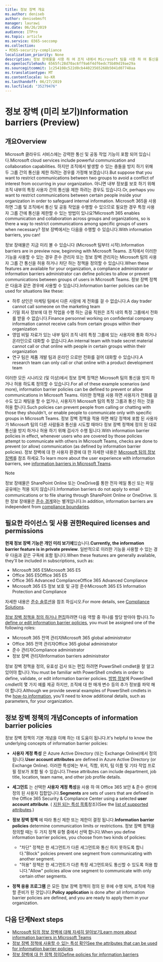 ```yaml
---
title: 정보 장벽 개요
ms.author: deniseb
author: denisebmsft
manager: laurawi
ms.date: 06/26/2019
audience: ITPro
ms.topic: article
ms.service: O365-seccomp
ms.collection:
- M365-security-compliance
localization_priority: None
description: 정보 장애물을 사용 하 여 조직 내에서 Microsoft 팀을 사용 하 여 통신을 준수 하는지 확인 합니다.
ms.openlocfilehash: 6565fc28d70ac6ff9a6f4df6edc75b89d19ae29a
ms.sourcegitcommit: 1c254108c522d0cb44023565268b5041d07748aa
ms.translationtype: MT
ms.contentlocale: ko-KR
ms.lasthandoff: 06/27/2019
ms.locfileid: "35279476"
---
```

# <a name="information-barriers-preview"></a><span data-ttu-id="98d66-103">정보 장벽 (미리 보기)</span><span class="sxs-lookup"><span data-stu-id="98d66-103">Information barriers (Preview)</span></span>

## <a name="overview"></a><span data-ttu-id="98d66-104">개요</span><span class="sxs-lookup"><span data-stu-id="98d66-104">Overview</span></span>

<span data-ttu-id="98d66-105">Microsoft 클라우드 서비스에는 강력한 통신 및 공동 작업 기능이 포함 되어 있습니다.</span><span class="sxs-lookup"><span data-stu-id="98d66-105">Microsoft cloud services include powerful communication and collaboration capabilities.</span></span> <span data-ttu-id="98d66-106">하지만 조직에서 발생할 수 있는 충돌을 방지 하기 위해 두 그룹 간의 통신을 제한 하려는 경우를 가정해 보겠습니다.</span><span class="sxs-lookup"><span data-stu-id="98d66-106">But suppose that you want to restrict communications between two groups to avoid a conflict of interest from occurring in your organization.</span></span> <span data-ttu-id="98d66-107">아니면 내부 정보를 보호 하기 위해 조직 내부의 특정 사용자 간의 통신을 제한 하려는 경우도 있습니다.</span><span class="sxs-lookup"><span data-stu-id="98d66-107">Or, perhaps you want to restrict communications between certain people inside your organization in order to safeguard internal information.</span></span> <span data-ttu-id="98d66-108">Microsoft 365을 사용 하면 그룹 및 조직에서 통신 및 공동 작업을 수행할 수 있으므로 필요한 경우 특정 사용자 그룹 간에 통신을 제한할 수 있는 방법이 있나요?</span><span class="sxs-lookup"><span data-stu-id="98d66-108">Microsoft 365 enables communication and collaboration across groups and organizations, so is there a way to restrict communications among specific groups of users when necessary?</span></span> <span data-ttu-id="98d66-109">정보 장벽에서는 다음을 수행할 수 있습니다.</span><span class="sxs-lookup"><span data-stu-id="98d66-109">With information barriers, you can!</span></span> 

<span data-ttu-id="98d66-110">정보 장애물은 지금 미리 볼 수 있습니다 (Microsoft 팀부터 시작).</span><span class="sxs-lookup"><span data-stu-id="98d66-110">Information barriers are in preview now, beginning with Microsoft Teams.</span></span> <span data-ttu-id="98d66-111">조직에서 이러한 기능을 사용할 수 있는 경우 준수 관리자 또는 정보 장벽 관리자는 Microsoft 팀의 사용자 그룹 간 통신을 허용 하거나 차단 하는 정책을 정의할 수 있습니다.</span><span class="sxs-lookup"><span data-stu-id="98d66-111">When these features are available for your organization, a compliance administrator or information barriers administrator can define policies to allow or prevent communications between groups of users in Microsoft Teams.</span></span> <span data-ttu-id="98d66-112">정보 장벽 정책은 다음과 같은 경우에 사용할 수 있습니다.</span><span class="sxs-lookup"><span data-stu-id="98d66-112">Information barrier policies can be used for situations like these:</span></span>

- <span data-ttu-id="98d66-113">하루 상인은 마케팅 팀에서 다른 사람에 게 전화를 걸 수 없습니다.</span><span class="sxs-lookup"><span data-stu-id="98d66-113">A day trader cannot call someone on the marketing team</span></span>
- <span data-ttu-id="98d66-114">기밀 회사 정보에 대 한 작업을 수행 하는 금융 직원은 조직 내의 특정 그룹에서 전화를 받을 수 없습니다.</span><span class="sxs-lookup"><span data-stu-id="98d66-114">Finance personnel working on confidential company information cannot receive calls from certain groups within their organization</span></span>
- <span data-ttu-id="98d66-115">영업 비밀 자료가 있는 내부 팀이 조직 내의 특정 그룹에 있는 사용자와 통화 하거나 온라인으로 대화할 수 없습니다.</span><span class="sxs-lookup"><span data-stu-id="98d66-115">An internal team with trade secret material cannot call or chat online with people in certain groups within their organization</span></span>
- <span data-ttu-id="98d66-116">연구 팀은 제품 개발 팀과 온라인 으로만 전화를 걸어 대화할 수 있습니다.</span><span class="sxs-lookup"><span data-stu-id="98d66-116">A research team can only call or chat online with a product development team</span></span>

<span data-ttu-id="98d66-117">이러한 모든 시나리오 (및 이상)에서 정보 장벽 정책은 Microsoft 팀의 통신을 방지 하거나 허용 하도록 정의할 수 있습니다.</span><span class="sxs-lookup"><span data-stu-id="98d66-117">For all of these example scenarios (and more), information barrier policies can be defined to prevent or allow communications in Microsoft Teams.</span></span> <span data-ttu-id="98d66-118">이러한 정책을 사용 하면 사용자가 전화를 걸 수도 있고 채팅을 할 수 없거나, 사용자가 Microsoft 팀의 특정 그룹과 통신 하는 것을 허용 합니다.</span><span class="sxs-lookup"><span data-stu-id="98d66-118">Such policies can prevent people from calling or chatting with those they shouldn't, or enable people to communicate only with specific groups in Microsoft Teams.</span></span> <span data-ttu-id="98d66-119">정보 장벽 정책을 적용 하면 해당 정책에 포함 된 사용자가 Microsoft 팀의 다른 사람들과 통신을 시도할 때마다 정보 장벽 정책에 정의 된 대로 통신을 방지 하거나 허용 하기 위해 검사가 수행 됩니다.</span><span class="sxs-lookup"><span data-stu-id="98d66-119">With information barrier policies in effect, whenever users who are covered by those policies attempt to communicate with others in Microsoft Teams, checks are done to prevent (or allow) communication (as defined by information barrier policies).</span></span> <span data-ttu-id="98d66-120">정보 장벽에 대 한 사용자 환경에 대 한 자세한 내용은 [Microsoft 팀의 정보 장벽](https://docs.microsoft.com/MicrosoftTeams/information-barriers-in-teams)를 참조 하세요.</span><span class="sxs-lookup"><span data-stu-id="98d66-120">To learn more about the user experience with information barriers, see [information barriers in Microsoft Teams](https://docs.microsoft.com/MicrosoftTeams/information-barriers-in-teams).</span></span>

> [!NOTE]
> <span data-ttu-id="98d66-121">정보 장애물은 SharePoint Online 또는 OneDrive를 통한 전자 메일 통신 또는 파일 공유에는 적용 되지 않습니다.</span><span class="sxs-lookup"><span data-stu-id="98d66-121">Information barriers do not apply to email communications or to file sharing through SharePoint Online or OneDrive.</span></span> <span data-ttu-id="98d66-122">또한 정보 장애물은 [준수 경계](set-up-compliance-boundaries.md)와는 별개입니다.</span><span class="sxs-lookup"><span data-stu-id="98d66-122">In addition, information barriers are independent from [compliance boundaries](set-up-compliance-boundaries.md).</span></span>

## <a name="required-licenses-and-permissions"></a><span data-ttu-id="98d66-123">필요한 라이선스 및 사용 권한</span><span class="sxs-lookup"><span data-stu-id="98d66-123">Required licenses and permissions</span></span>

<span data-ttu-id="98d66-124">**현재 정보 장벽 기능은 개인 미리 보기에**있습니다.</span><span class="sxs-lookup"><span data-stu-id="98d66-124">**Currently, the information barrier feature is in private preview**.</span></span> <span data-ttu-id="98d66-125">일반적으로 이러한 기능을 사용할 수 있는 경우 다음과 같은 구독에 포함 됩니다.</span><span class="sxs-lookup"><span data-stu-id="98d66-125">When these features are generally available, they'll be included in subscriptions, such as:</span></span>

- <span data-ttu-id="98d66-126">Microsoft 365 E5</span><span class="sxs-lookup"><span data-stu-id="98d66-126">Microsoft 365 E5</span></span>
- <span data-ttu-id="98d66-127">Office 365 E5</span><span class="sxs-lookup"><span data-stu-id="98d66-127">Office 365 E5</span></span>
- <span data-ttu-id="98d66-128">Office 365 Advanced Compliance</span><span class="sxs-lookup"><span data-stu-id="98d66-128">Office 365 Advanced Compliance</span></span>
- <span data-ttu-id="98d66-129">Microsoft 365 E5 정보 보호 및 규정 준수</span><span class="sxs-lookup"><span data-stu-id="98d66-129">Microsoft 365 E5 Information Protection and Compliance</span></span>

<span data-ttu-id="98d66-130">자세한 내용은 [준수 솔루션](https://products.office.com/business/security-and-compliance/compliance-solutions)을 참조 하십시오.</span><span class="sxs-lookup"><span data-stu-id="98d66-130">For more details, see [Compliance Solutions](https://products.office.com/business/security-and-compliance/compliance-solutions).</span></span>

<span data-ttu-id="98d66-131">[정보 장벽 정책을 정의 하거나 편집](information-barriers-policies.md)하려면 다음 역할 중 하나를 할당 받아야 합니다.</span><span class="sxs-lookup"><span data-stu-id="98d66-131">To [define or edit information barrier policies](information-barriers-policies.md), you must be assigned one of the following roles:</span></span>

- <span data-ttu-id="98d66-132">Microsoft 365 전역 관리자</span><span class="sxs-lookup"><span data-stu-id="98d66-132">Microsoft 365 global administrator</span></span>
- <span data-ttu-id="98d66-133">Office 365 전역 관리자</span><span class="sxs-lookup"><span data-stu-id="98d66-133">Office 365 global administrator</span></span>
- <span data-ttu-id="98d66-134">준수 관리자</span><span class="sxs-lookup"><span data-stu-id="98d66-134">Compliance administrator</span></span>
- <span data-ttu-id="98d66-135">정보 장벽 관리자</span><span class="sxs-lookup"><span data-stu-id="98d66-135">Information barriers administrator</span></span>

<span data-ttu-id="98d66-136">정보 장벽 정책을 정의, 유효성 검사 또는 편집 하려면 PowerShell cmdlet을 잘 알고 있어야 합니다.</span><span class="sxs-lookup"><span data-stu-id="98d66-136">You must be familiar with PowerShell cmdlets in order to define, validate, or edit information barrier policies.</span></span> <span data-ttu-id="98d66-137">[방법 정보](information-barriers-policies.md)에 PowerShell cmdlet의 몇 가지 예를 제공 하지만, 조직에 대 한 매개 변수 등의 추가 정보를 파악 해야 합니다.</span><span class="sxs-lookup"><span data-stu-id="98d66-137">Although we provide several examples of PowerShell cmdlets in the [how-to information](information-barriers-policies.md), you'll need to know additional details, such as parameters, for your organization.</span></span>

## <a name="concepts-of-information-barrier-policies"></a><span data-ttu-id="98d66-138">정보 장벽 정책의 개념</span><span class="sxs-lookup"><span data-stu-id="98d66-138">Concepts of information barrier policies</span></span>

<span data-ttu-id="98d66-139">정보 장벽 정책의 기본 개념을 이해 하는 데 도움이 됩니다.</span><span class="sxs-lookup"><span data-stu-id="98d66-139">It's helpful to know the underlying concepts of information barrier policies:</span></span>

- <span data-ttu-id="98d66-140">**사용자 계정 특성** 은 Azure Active Directory (또는 Exchange Online)에서 정의 됩니다.</span><span class="sxs-lookup"><span data-stu-id="98d66-140">**User account attributes** are defined in Azure Active Directory (or Exchange Online).</span></span> <span data-ttu-id="98d66-141">이러한 특성에는 부서, 직함, 위치, 팀 이름 및 기타 작업 프로필 정보가 포함 될 수 있습니다.</span><span class="sxs-lookup"><span data-stu-id="98d66-141">These attributes can include department, job title, location, team name, and other job profile details.</span></span> 

- <span data-ttu-id="98d66-142">**세그먼트** 는 선택한 **사용자 계정 특성**을 사용 하 여 Office 365 보안 & 준수 센터에 정의 된 사용자 집합입니다.</span><span class="sxs-lookup"><span data-stu-id="98d66-142">**Segments** are sets of users that are defined in the Office 365 Security & Compliance Center using a selected **user account attribute**.</span></span> <span data-ttu-id="98d66-143">( [지원 되는 특성 목록](information-barriers-attributes.md)참조)</span><span class="sxs-lookup"><span data-stu-id="98d66-143">(See the [list of supported attributes](information-barriers-attributes.md).)</span></span> 

- <span data-ttu-id="98d66-144">**정보 장벽 정책** 에 따라 통신 제한 또는 제한이 결정 됩니다.</span><span class="sxs-lookup"><span data-stu-id="98d66-144">**Information barrier policies** determine communication limits or restrictions.</span></span> <span data-ttu-id="98d66-145">정보 장벽 정책을 정의할 때는 두 가지 정책 유형 중에서 선택 합니다.</span><span class="sxs-lookup"><span data-stu-id="98d66-145">When you define information barrier policies, you choose from two kinds of policies:</span></span>
    - <span data-ttu-id="98d66-146">"차단" 정책은 한 세그먼트가 다른 세그먼트와 통신 하지 못하도록 합니다.</span><span class="sxs-lookup"><span data-stu-id="98d66-146">"Block" policies prevent one segment from communicating with another segment.</span></span>
    - <span data-ttu-id="98d66-147">"허용" 정책은 한 세그먼트가 다른 특정 세그먼트와도 통신할 수 있도록 허용 합니다.</span><span class="sxs-lookup"><span data-stu-id="98d66-147">"Allow" policies allow one segment to communicate with only certain other segments.</span></span>

- <span data-ttu-id="98d66-148">**정책 응용 프로그램** 은 모든 정보 장벽 정책이 정의 된 후에 수행 되며, 조직에 적용할 준비가 된 것입니다.</span><span class="sxs-lookup"><span data-stu-id="98d66-148">**Policy application** is done after all information barrier policies are defined, and you are ready to apply them in your organization.</span></span>

## <a name="next-steps"></a><span data-ttu-id="98d66-149">다음 단계</span><span class="sxs-lookup"><span data-stu-id="98d66-149">Next steps</span></span>

- [<span data-ttu-id="98d66-150">Microsoft 팀의 정보 장벽에 대해 자세히 알아보기</span><span class="sxs-lookup"><span data-stu-id="98d66-150">Learn more about information barriers in Microsoft Teams</span></span>](https://docs.microsoft.com/MicrosoftTeams/information-barriers-in-teams)
- [<span data-ttu-id="98d66-151">정보 장벽 정책에 사용할 수 있는 특성 확인</span><span class="sxs-lookup"><span data-stu-id="98d66-151">See the attributes that can be used for information barrier policies</span></span>](information-barriers-attributes.md)
- [<span data-ttu-id="98d66-152">정보 장벽에 대 한 정책 정의</span><span class="sxs-lookup"><span data-stu-id="98d66-152">Define policies for information barriers</span></span>](information-barriers-policies.md) 

